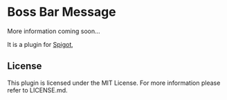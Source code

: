 Boss Bar Message
==============
More information coming soon...

It is a plugin for [Spigot](http://www.spigotmc.org/),

License
---
This plugin is licensed under the MIT License. For more information please refer to LICENSE.md.